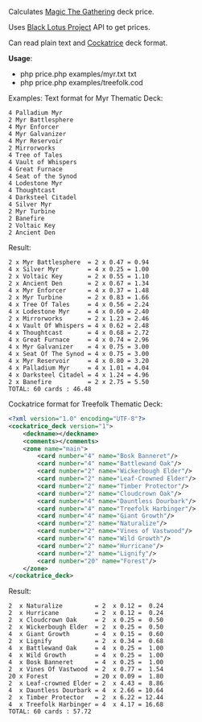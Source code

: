 Calculates [Magic The Gathering](http://www.wizards.com/magic/summoner/) deck price.

Uses [Black Lotus Project](http://blacklotusproject.com/) API to get prices.

Can read plain text and  [Cockatrice](http://cockatrice.de) deck format.

**Usage**:
* php price.php examples/myr.txt txt
* php price.php examples/treefolk.cod

Examples:
Text format for Myr Thematic Deck:
```
4 Palladium Myr
2 Myr Battlesphere
4 Myr Enforcer
4 Myr Galvanizer
4 Myr Reservoir
2 Mirrorworks
4 Tree of Tales
4 Vault of Whispers
4 Great Furnace
4 Seat of the Synod
4 Lodestone Myr
4 Thoughtcast
4 Darksteel Citadel
4 Silver Myr
2 Myr Turbine
2 Banefire
2 Voltaic Key
2 Ancient Den
```

Result:
```
2 x Myr Battlesphere  = 2 x 0.47 = 0.94
4 x Silver Myr        = 4 x 0.25 = 1.00
2 x Voltaic Key       = 2 x 0.55 = 1.10
2 x Ancient Den       = 2 x 0.67 = 1.34
4 x Myr Enforcer      = 4 x 0.37 = 1.48
2 x Myr Turbine       = 2 x 0.83 = 1.66
4 x Tree Of Tales     = 4 x 0.56 = 2.24
4 x Lodestone Myr     = 4 x 0.60 = 2.40
2 x Mirrorworks       = 2 x 1.23 = 2.46
4 x Vault Of Whispers = 4 x 0.62 = 2.48
4 x Thoughtcast       = 4 x 0.68 = 2.72
4 x Great Furnace     = 4 x 0.74 = 2.96
4 x Myr Galvanizer    = 4 x 0.75 = 3.00
4 x Seat Of The Synod = 4 x 0.75 = 3.00
4 x Myr Reservoir     = 4 x 0.80 = 3.20
4 x Palladium Myr     = 4 x 1.01 = 4.04
4 x Darksteel Citadel = 4 x 1.24 = 4.96
2 x Banefire          = 2 x 2.75 = 5.50
TOTAL: 60 cards : 46.48
```

Cockatrice format for Treefolk Thematic Deck:
```xml
<?xml version="1.0" encoding="UTF-8"?>
<cockatrice_deck version="1">
    <deckname></deckname>
    <comments></comments>
    <zone name="main">
        <card number="4" name="Bosk Banneret"/>
        <card number="4" name="Battlewand Oak"/>
        <card number="2" name="Wickerbough Elder"/>
        <card number="2" name="Leaf-Crowned Elder"/>
        <card number="2" name="Timber Protector"/>
        <card number="2" name="Cloudcrown Oak"/>
        <card number="4" name="Dauntless Dourbark"/>
        <card number="4" name="Treefolk Harbinger"/>
        <card number="4" name="Giant Growth"/>
        <card number="2" name="Naturalize"/>
        <card number="2" name="Vines of Vastwood"/>
        <card number="4" name="Wild Growth"/>
        <card number="2" name="Hurricane"/>
        <card number="2" name="Lignify"/>
        <card number="20" name="Forest"/>
    </zone>
</cockatrice_deck>
```

Result:
```
2  x Naturalize         = 2  x 0.12 =  0.24
2  x Hurricane          = 2  x 0.12 =  0.24
2  x Cloudcrown Oak     = 2  x 0.25 =  0.50
2  x Wickerbough Elder  = 2  x 0.25 =  0.50
4  x Giant Growth       = 4  x 0.15 =  0.60
2  x Lignify            = 2  x 0.34 =  0.68
4  x Battlewand Oak     = 4  x 0.25 =  1.00
4  x Wild Growth        = 4  x 0.25 =  1.00
4  x Bosk Banneret      = 4  x 0.25 =  1.00
2  x Vines Of Vastwood  = 2  x 0.77 =  1.54
20 x Forest             = 20 x 0.09 =  1.80
2  x Leaf-crowned Elder = 2  x 4.43 =  8.86
4  x Dauntless Dourbark = 4  x 2.66 = 10.64
2  x Timber Protector   = 2  x 6.22 = 12.44
4  x Treefolk Harbinger = 4  x 4.17 = 16.68
TOTAL: 60 cards : 57.72
```

